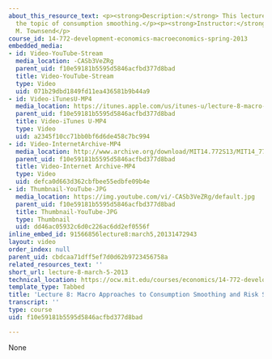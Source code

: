 ```yaml
---
about_this_resource_text: <p><strong>Description:</strong> This lecture continues
  the topic of consumption smoothing.</p><p><strong>Instructor:</strong> Prof. Robert
  M. Townsend</p>
course_id: 14-772-development-economics-macroeconomics-spring-2013
embedded_media:
- id: Video-YouTube-Stream
  media_location: -CASb3VeZRg
  parent_uid: f10e59181b5595d5846acfbd377d8bad
  title: Video-YouTube-Stream
  type: Video
  uid: 071b29dbd1849fd11ea436581b9b44a9
- id: Video-iTunesU-MP4
  media_location: https://itunes.apple.com/us/itunes-u/lecture-8-macro-approaches/id778742020?i=206819718
  parent_uid: f10e59181b5595d5846acfbd377d8bad
  title: Video-iTunes U-MP4
  type: Video
  uid: a2345f10cc71bb0bf6d6de458c7bc994
- id: Video-InternetArchive-MP4
  media_location: http://www.archive.org/download/MIT14.772S13/MIT14_772S13_lec08_300k.mp4
  parent_uid: f10e59181b5595d5846acfbd377d8bad
  title: Video-Internet Archive-MP4
  type: Video
  uid: defca0d663d362cbfbee55edbfe09b4e
- id: Thumbnail-YouTube-JPG
  media_location: https://img.youtube.com/vi/-CASb3VeZRg/default.jpg
  parent_uid: f10e59181b5595d5846acfbd377d8bad
  title: Thumbnail-YouTube-JPG
  type: Thumbnail
  uid: dd46ac05932c6d0c226ac6dd2ef0556f
inline_embed_id: 91566856lecture8:march5,20131472943
layout: video
order_index: null
parent_uid: cbdcaa71dff5ef7d0d62b9723456758a
related_resources_text: ''
short_url: lecture-8-march-5-2013
technical_location: https://ocw.mit.edu/courses/economics/14-772-development-economics-macroeconomics-spring-2013/lecture-videos-and-slides/lecture-8-march-5-2013
template_type: Tabbed
title: 'Lecture 8: Macro Approaches to Consumption Smoothing and Risk Sharing'
transcript: ''
type: course
uid: f10e59181b5595d5846acfbd377d8bad

---
```

None